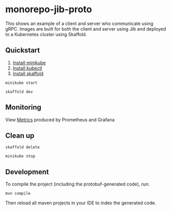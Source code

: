 # monorepo-jib-proto

This shows an example of a client and server who communicate using gRPC. Images are built for both the client and server using Jib and deployed to a Kubernetes cluster using Skaffold. 

## Quickstart

1. [Install minikube](https://minikube.sigs.k8s.io/docs/start/)
2. [Install kubectl](https://kubernetes.io/docs/tasks/tools/#kubectl)
3. [Install skaffold](https://skaffold.dev/docs/install/)

```
minikube start
```

```
skaffold dev
```

## Monitoring

View [Metrics](http://127.0.0.1:9090/graph?g0.expr=sum(rate(node_cpu_seconds_total%7Bmode!%3D%22idle%22%7D%5B5m%5D))%20by%20(instance)&g0.tab=0&g0.display_mode=lines&g0.show_exemplars=0&g0.range_input=1h) produced by Prometheus and Grafana

## Clean up

```
skaffold delete
```

```
minikube stop
```

## Development

To compile the project (including the protobuf-generated code), run:

```
mvn compile
```

Then reload all maven projects in your IDE to index the generated code.